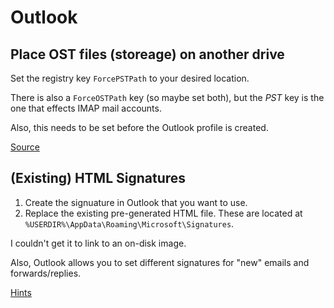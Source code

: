 # Outlook

## Place OST files (storeage) on another drive

Set the registry key `ForcePSTPath` to your desired location.

There is also a `ForceOSTPath` key (so maybe set both), but the *PST* key is the one that effects IMAP mail accounts.

Also, this needs to be set before the Outlook profile is created.

[Source](https://www.slipstick.com/outlook/config/how-to-move-the-imap-personal-folder-pst/)

## (Existing) HTML Signatures

1. Create the signuature in Outlook that you want to use.
2. Replace the existing pre-generated HTML file. These are located at `%USERDIR%\AppData\Roaming\Microsoft\Signatures`.

I couldn't get it to link to an on-disk image.

Also, Outlook allows you to set different signatures for "new" emails and forwards/replies.

[Hints](https://www.timeatlas.com/add-outlook-html-signature/)
